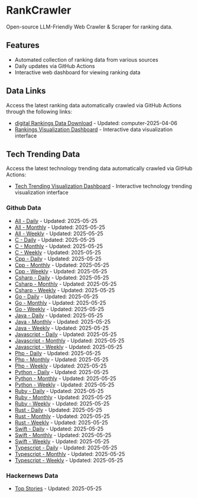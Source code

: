 # RankCrawler

Open-source LLM-Friendly Web Crawler & Scraper for ranking data.

## Features

* Automated collection of ranking data from various sources
* Daily updates via GitHub Actions
* Interactive web dashboard for viewing ranking data


## Data Links

Access the latest ranking data automatically crawled via GitHub Actions through the following links:

* [digital Rankings Data Download](https://github.com/chenjy16/RankCrawler/blob/main/data/1688/digital_computer_2025-04-06.json) - Updated: computer-2025-04-06
* [Rankings Visualization Dashboard](https://chenjy16.github.io/RankCrawler/1688_rankings.html) - Interactive data visualization interface




## Tech Trending Data

Access the latest technology trending data automatically crawled via GitHub Actions:

* [Tech Trending Visualization Dashboard](https://chenjy16.github.io/RankCrawler/tech_trending.html) - Interactive technology trending visualization interface

### Github Data

* [All - Daily](https://github.com/chenjy16/RankCrawler/blob/main/data/github/github_all_daily_2025-05-25.json) - Updated: 2025-05-25
* [All - Monthly](https://github.com/chenjy16/RankCrawler/blob/main/data/github/github_all_monthly_2025-05-25.json) - Updated: 2025-05-25
* [All - Weekly](https://github.com/chenjy16/RankCrawler/blob/main/data/github/github_all_weekly_2025-05-25.json) - Updated: 2025-05-25
* [C - Daily](https://github.com/chenjy16/RankCrawler/blob/main/data/github/github_c_daily_2025-05-25.json) - Updated: 2025-05-25
* [C - Monthly](https://github.com/chenjy16/RankCrawler/blob/main/data/github/github_c_monthly_2025-05-25.json) - Updated: 2025-05-25
* [C - Weekly](https://github.com/chenjy16/RankCrawler/blob/main/data/github/github_c_weekly_2025-05-25.json) - Updated: 2025-05-25
* [Cpp - Daily](https://github.com/chenjy16/RankCrawler/blob/main/data/github/github_cpp_daily_2025-05-25.json) - Updated: 2025-05-25
* [Cpp - Monthly](https://github.com/chenjy16/RankCrawler/blob/main/data/github/github_cpp_monthly_2025-05-25.json) - Updated: 2025-05-25
* [Cpp - Weekly](https://github.com/chenjy16/RankCrawler/blob/main/data/github/github_cpp_weekly_2025-05-25.json) - Updated: 2025-05-25
* [Csharp - Daily](https://github.com/chenjy16/RankCrawler/blob/main/data/github/github_csharp_daily_2025-05-25.json) - Updated: 2025-05-25
* [Csharp - Monthly](https://github.com/chenjy16/RankCrawler/blob/main/data/github/github_csharp_monthly_2025-05-25.json) - Updated: 2025-05-25
* [Csharp - Weekly](https://github.com/chenjy16/RankCrawler/blob/main/data/github/github_csharp_weekly_2025-05-25.json) - Updated: 2025-05-25
* [Go - Daily](https://github.com/chenjy16/RankCrawler/blob/main/data/github/github_go_daily_2025-05-25.json) - Updated: 2025-05-25
* [Go - Monthly](https://github.com/chenjy16/RankCrawler/blob/main/data/github/github_go_monthly_2025-05-25.json) - Updated: 2025-05-25
* [Go - Weekly](https://github.com/chenjy16/RankCrawler/blob/main/data/github/github_go_weekly_2025-05-25.json) - Updated: 2025-05-25
* [Java - Daily](https://github.com/chenjy16/RankCrawler/blob/main/data/github/github_java_daily_2025-05-25.json) - Updated: 2025-05-25
* [Java - Monthly](https://github.com/chenjy16/RankCrawler/blob/main/data/github/github_java_monthly_2025-05-25.json) - Updated: 2025-05-25
* [Java - Weekly](https://github.com/chenjy16/RankCrawler/blob/main/data/github/github_java_weekly_2025-05-25.json) - Updated: 2025-05-25
* [Javascript - Daily](https://github.com/chenjy16/RankCrawler/blob/main/data/github/github_javascript_daily_2025-05-25.json) - Updated: 2025-05-25
* [Javascript - Monthly](https://github.com/chenjy16/RankCrawler/blob/main/data/github/github_javascript_monthly_2025-05-25.json) - Updated: 2025-05-25
* [Javascript - Weekly](https://github.com/chenjy16/RankCrawler/blob/main/data/github/github_javascript_weekly_2025-05-25.json) - Updated: 2025-05-25
* [Php - Daily](https://github.com/chenjy16/RankCrawler/blob/main/data/github/github_php_daily_2025-05-25.json) - Updated: 2025-05-25
* [Php - Monthly](https://github.com/chenjy16/RankCrawler/blob/main/data/github/github_php_monthly_2025-05-25.json) - Updated: 2025-05-25
* [Php - Weekly](https://github.com/chenjy16/RankCrawler/blob/main/data/github/github_php_weekly_2025-05-25.json) - Updated: 2025-05-25
* [Python - Daily](https://github.com/chenjy16/RankCrawler/blob/main/data/github/github_python_daily_2025-05-25.json) - Updated: 2025-05-25
* [Python - Monthly](https://github.com/chenjy16/RankCrawler/blob/main/data/github/github_python_monthly_2025-05-25.json) - Updated: 2025-05-25
* [Python - Weekly](https://github.com/chenjy16/RankCrawler/blob/main/data/github/github_python_weekly_2025-05-25.json) - Updated: 2025-05-25
* [Ruby - Daily](https://github.com/chenjy16/RankCrawler/blob/main/data/github/github_ruby_daily_2025-05-25.json) - Updated: 2025-05-25
* [Ruby - Monthly](https://github.com/chenjy16/RankCrawler/blob/main/data/github/github_ruby_monthly_2025-05-25.json) - Updated: 2025-05-25
* [Ruby - Weekly](https://github.com/chenjy16/RankCrawler/blob/main/data/github/github_ruby_weekly_2025-05-25.json) - Updated: 2025-05-25
* [Rust - Daily](https://github.com/chenjy16/RankCrawler/blob/main/data/github/github_rust_daily_2025-05-25.json) - Updated: 2025-05-25
* [Rust - Monthly](https://github.com/chenjy16/RankCrawler/blob/main/data/github/github_rust_monthly_2025-05-25.json) - Updated: 2025-05-25
* [Rust - Weekly](https://github.com/chenjy16/RankCrawler/blob/main/data/github/github_rust_weekly_2025-05-25.json) - Updated: 2025-05-25
* [Swift - Daily](https://github.com/chenjy16/RankCrawler/blob/main/data/github/github_swift_daily_2025-05-25.json) - Updated: 2025-05-25
* [Swift - Monthly](https://github.com/chenjy16/RankCrawler/blob/main/data/github/github_swift_monthly_2025-05-25.json) - Updated: 2025-05-25
* [Swift - Weekly](https://github.com/chenjy16/RankCrawler/blob/main/data/github/github_swift_weekly_2025-05-25.json) - Updated: 2025-05-25
* [Typescript - Daily](https://github.com/chenjy16/RankCrawler/blob/main/data/github/github_typescript_daily_2025-05-25.json) - Updated: 2025-05-25
* [Typescript - Monthly](https://github.com/chenjy16/RankCrawler/blob/main/data/github/github_typescript_monthly_2025-05-25.json) - Updated: 2025-05-25
* [Typescript - Weekly](https://github.com/chenjy16/RankCrawler/blob/main/data/github/github_typescript_weekly_2025-05-25.json) - Updated: 2025-05-25

### Hackernews Data

* [Top Stories](https://github.com/chenjy16/RankCrawler/blob/main/data/hackernews/hackernews_top_2025-05-25.json) - Updated: 2025-05-25


